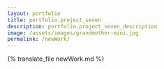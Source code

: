 ```yaml
---
layout: portfolio
title: portfolio.project_seven
description: portfolio.project_seven_description
image: /assets/images/grandmother-mini.jpg
permalink: /newWork/
---
```

{% translate_file newWork.md %}
